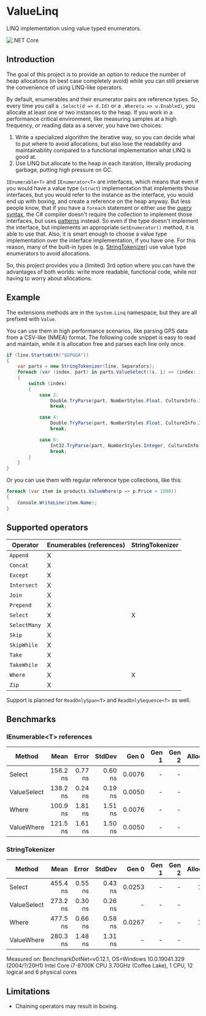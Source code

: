 # ValueLinq
LINQ implementation using value typed enumerators.

![.NET Core](https://github.com/Peter-Juhasz/valuelinq/workflows/.NET%20Core/badge.svg)

## Introduction
The goal of this project is to provide an option to reduce the number of heap allocations (in best case completely avoid) while you can still preserve the convenience of using LINQ-like operators.

By default, enumerables and their enumerator pairs are reference types. So, every time you call a `.Select(d => d.Id)` or a `.Where(u => u.Enabled)`, you allocate at least one or two instances to the heap. If you work in a performance critical environment, like measuring samples at a high frequency, or reading data as a server, you have two choices:
 1. Write a specialized algorithm the iterative way, so you can decide what to put where to avoid allocations, but also lose the readability and maintainability compared to a functional implementation what LINQ is good at.
 2. Use LINQ but allocate to the heap in each itaration, literally producing garbage, putting high pressure on GC.

`IEnumerable<T>` and `IEnumerator<T>` are interfaces, which means that even if you would have a value type (`struct`) implementation that implements those interfaces, but you would refer to the instance as the interface, you would end up with boxing, and create a reference on the heap anyway. But less people know, that if you have a `foreach` statement or either use the [query syntax](https://docs.microsoft.com/en-us/dotnet/csharp/linq/query-expression-basics), the C# compiler doesn't require the collection to implement those interfaces, but uses [patterns](https://docs.microsoft.com/en-us/dotnet/csharp/language-reference/language-specification/statements#the-foreach-statement) instead. So even if the type doesn't implement the interface, but implements an appropriate `GetEnumerator()` method, it is able to use that. Also, it is smart enough to choose a value type implementation over the interface implementation, if you have one. For this reason, many of the built-in types (e.g. [StringTokenizer](https://github.com/dotnet/runtime/blob/master/src/libraries/Microsoft.Extensions.Primitives/src/StringTokenizer.cs)) use value type enumerators to avoid allocations.

So, this project provides you a (limited) 3rd option where you can have the advantages of both worlds: write more readable, functional code, while not having to worry about allocations.

## Example
The extensions methods are in the `System.Linq` namespace, but they are all prefixed with `Value`.

You can use them in high performance scenarios, like parsing GPS data from a CSV-like (NMEA) format. The following code snippet is easy to read and maintain, while it is allocation free and parses each line only once.

```cs
if (line.StartsWith("$GPGGA"))
{
    var parts = new StringTokenizer(line, Separators);
    foreach (var (index, part) in parts.ValueSelect((s, i) => (index: i, part: s)))
    {
        switch (index)
        {
            case 2:
                Double.TryParse(part, NumberStyles.Float, CultureInfo.InvariantCulture, out latitude);
                break;

            case 4:
                Double.TryParse(part, NumberStyles.Float, CultureInfo.InvariantCulture, out longitude);
                break;

            case 6:
                Int32.TryParse(part, NumberStyles.Integer, CultureInfo.InvariantCulture, out quality);
                break;
        }
    }
}
```

Or you can use them with regular reference type collections, like this:

```cs
foreach (var item in products.ValueWhere(p => p.Price < 1000))
{
	Console.WriteLine(item.Name);
}
```

## Supported operators

| Operator      | Enumerables (references) | StringTokenizer |
|---------------|--------------------------|-----------------|
| `Append`     |     X                    |                 |
| `Concat`		|     X                    |				 |
| `Except`		|     X                    |				 |
| `Intersect`	|     X                    |				 |
| `Join`		|     X                    |				 |
| `Prepend`		|     X                    |				 |
| `Select`		|     X                    |		X   	 |
| `SelectMany`	|     X                    |				 |
| `Skip`		|     X                    |				 |
| `SkipWhile`	|     X                    |				 |
| `Take`		|     X                    |				 |
| `TakeWhile`	|     X                    |				 |
| `Where`		|     X                    |		X		 |
| `Zip`			|     X                    |				 |

Support is planned for `ReadOnlySpan<T>` and `ReadOnlySequence<T>` as well.

## Benchmarks

### IEnumerable&lt;T&gt; references

|      Method |     Mean |   Error |  StdDev |  Gen 0 | Gen 1 | Gen 2 | Allocated |
|------------ |---------:|--------:|--------:|-------:|------:|------:|----------:|
|      Select | 156.2 ns | 0.77 ns | 0.60 ns | 0.0076 |     - |     - |      48 B |
| ValueSelect | 138.2 ns | 0.24 ns | 0.19 ns | 0.0050 |     - |     - |  **32 B** |
|       Where | 100.9 ns | 1.81 ns | 1.51 ns | 0.0076 |     - |     - |      48 B |
|  ValueWhere | 121.5 ns | 1.61 ns | 1.50 ns | 0.0050 |     - |     - |  **32 B** |

### StringTokenizer

|      Method |     Mean |   Error |  StdDev |  Gen 0 | Gen 1 | Gen 2 | Allocated |
|------------ |---------:|--------:|--------:|-------:|------:|------:|----------:|
|      Select | 455.4 ns | 0.55 ns | 0.43 ns | 0.0253 |     - |     - |     160 B |
| ValueSelect | 273.2 ns | 0.30 ns | 0.26 ns |      - |     - |     - |     **-** |
|       Where | 477.5 ns | 0.66 ns | 0.58 ns | 0.0267 |     - |     - |     168 B |
|  ValueWhere | 280.3 ns | 1.48 ns | 1.31 ns |      - |     - |     - |     **-** |

Measured on:
BenchmarkDotNet=v0.12.1, OS=Windows 10.0.19041.329 (2004/?/20H1)
Intel Core i7-8700K CPU 3.70GHz (Coffee Lake), 1 CPU, 12 logical and 6 physical cores

## Limitations
 - Chaining operators may result in boxing.
